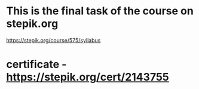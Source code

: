 # This is the final task of the course on stepik.org

https://stepik.org/course/575/syllabus

# certificate - https://stepik.org/cert/2143755
